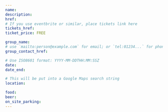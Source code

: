 ```yaml
---
name: 
description: 
href: 
# If you use eventbrite or similar, place tickets link here
tickets_href:
ticket_price: FREE

group_name: 
# use `mailto:person@example.com` for email; or `tel:01234...` for phone, or `http://...` for web
group_contact_href:

# Use ISO8601 format: YYYY-MM-DDTHH:MM:SSZ
date: 
date_end: 

# This will be put into a Google Maps search string
location: 

food: 
beer: 
on_site_parking: 
---
```

